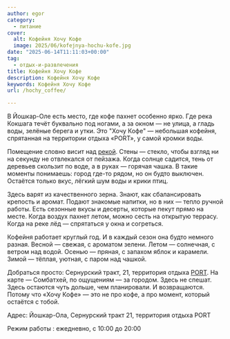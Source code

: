 ```yaml
---
author: egor
category:
  - питание
cover:
  alt: Кофейня Хочу Кофе
  image: 2025/06/kofejnya-hochu-kofe.jpg
date: "2025-06-14T11:11:03+00:00"
tag:
  - отдых-и-развлечения
title: Кофейня Хочу Кофе
description: Кофейня Хочу Кофе
keywords: Кофейня Хочу Кофе
url: /hochy_coffee/

---
```

В Йошкар-Оле есть место, где кофе пахнет особенно ярко. Где река Кокшага течёт буквально под ногами, а за окном — не улица, а гладь воды, зелёные берега и утки. Это "Хочу Кофе" — небольшая кофейня, спрятанная на территории отдыха «PORT», у самой кромки воды.

Помещение словно висит над [рекой](/malaya-kokshaga/). Стены — стекло, чтобы взгляд ни на секунду не отвлекался от пейзажа. Когда солнце садится, тень от деревьев скользит по воде, а в руках — горячая чашка. В такие моменты понимаешь: город где-то рядом, но он будто выключен. Остаётся только вкус, лёгкий шум воды и крики птиц.

Здесь варят из качественного зерна. Знают, как сбалансировать крепость и аромат. Подают знакомые напитки, но в них — тепло ручной работы. Есть сезонные вкусы и десерты, которые пекут прямо на месте. Когда воздух пахнет летом, можно сесть на открытую террасу. Когда на реке лёд — спрятаться у окна и согреться.

Кофейня работает круглый год. И в каждый сезон она будто немного разная. Весной — свежая, с ароматом зелени. Летом — солнечная, с ветром над водой. Осенью — пряная, с запахом яблок и карамели. Зимой — тёплая, уютная, с паром над чашкой.

Добраться просто: Сернурский тракт, 21, территория отдыха [PORT](/port/). На карте — Сомбатхей, по ощущениям — за городом. Здесь не спешат. Здесь остаются чуть дольше, чем планировали. И возвращаются. Потому что «Хочу Кофе» — это не про кофе, а про момент, который остаётся с тобой.

Адрес: Йошкар-Ола, Сернурский тракт 21, территория отдыха PORT

Режим работы : ежедневно, с 10:00 до 20:00
